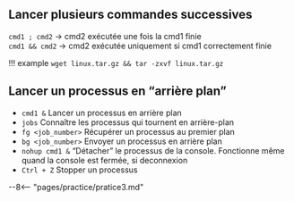 ## Lancer plusieurs commandes successives

`cmd1 ; cmd2` → cmd2 exécutée une fois la cmd1 finie  
`cmd1 && cmd2` → cmd2 exécutée uniquement si cmd1 correctement finie

!!! example
        `wget linux.tar.gz && tar -zxvf linux.tar.gz`

## Lancer un processus en “arrière plan”



* `cmd1 &`  Lancer un processus en arrière plan
* `jobs` Connaître les processus qui tournent en arrière-plan
* `fg <job_number>` Récupérer un processus au premier plan
* `bg <job_number>` Envoyer un processus en arrière plan
* `nohup cmd1 &` “Détacher” le processus de la console. Fonctionne même quand la console est fermée, si deconnexion
* `Ctrl + Z` Stopper un processus


--8<-- "pages/practice/pratice3.md"